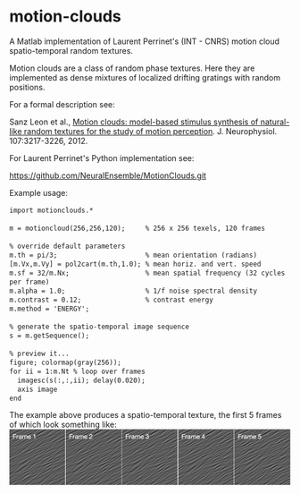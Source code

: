 # motion-clouds

A Matlab implementation of Laurent Perrinet's (INT - CNRS) motion cloud spatio-temporal random textures.

Motion clouds are a class of random phase textures. Here they are implemented as dense mixtures of localized drifting gratings with random positions.

For a formal description see:

  Sanz Leon et al., [Motion clouds: model-based stimulus synthesis of
  natural-like random textures for the study of motion perception](https://www.physiology.org/doi/pdf/10.1152/jn.00737.2011).
  J. Neurophysiol. 107:3217-3226, 2012.

For Laurent Perrinet's Python implementation see:

  https://github.com/NeuralEnsemble/MotionClouds.git

Example usage:
```
import motionclouds.*

m = motioncloud(256,256,120);     % 256 x 256 texels, 120 frames

% override default parameters
m.th = pi/3;                      % mean orientation (radians)
[m.Vx,m.Vy] = pol2cart(m.th,1.0); % mean horiz. and vert. speed
m.sf = 32/m.Nx;                   % mean spatial frequency (32 cycles per frame)
m.alpha = 1.0;                    % 1/f noise spectral density
m.contrast = 0.12;                % contrast energy
m.method = 'ENERGY';

% generate the spatio-temporal image sequence
s = m.getSequence();

% preview it...
figure; colormap(gray(256));
for ii = 1:m.Nt % loop over frames
  imagesc(s(:,:,ii); delay(0.020);
  axis image
end
```

The example above produces a spatio-temporal texture, the first 5 frames of which look something like:
![example motion cloud](./images/example.png "Example Motion Cloud")
